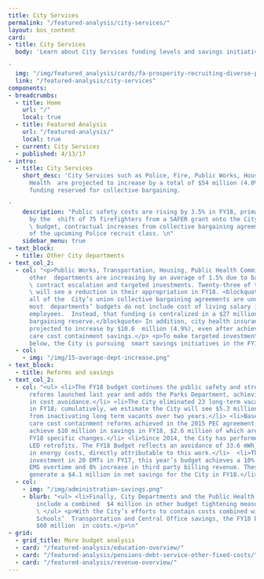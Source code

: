 ```yaml
---
title: City Services
permalink: "/featured-analysis/city-services/"
layout: bos_content
card:
- title: City Services
  body: 'Learn about City Services funding levels and savings initiatives.

'
  img: "/img/featured_analysis/cards/fa-prosperity-recruiting-diverse-police-force.jpg"
  link: "/featured-analysis/city-services"
components:
- breadcrumbs:
  - title: Home
    url: "/"
    local: true
  - title: Featured Analysis
    url: "/featured-analysis/"
    local: true
  - current: City Services
  - published: 4/13/17
- intro:
  - title: City Services
    short_desc: 'City Services such as Police, Fire, Public Works, Housing and Public
      Health  are projected to increase by a total of $54 million (4.0%),  including
      funding reserved for collective bargaining.

'
    description: "Public safety costs are rising by 3.5% in FY18, primarily driven
      by the  shift of 75 firefighters from a SAFER grant onto the City’s operating
      \ budget, contractual increases from collective bargaining agreements, and  acceleration
      of the upcoming Police recruit class. \n"
    sidebar_menu: true
- text_block:
  - title: Other City departments
- text_col_2:
  - col: "<p>Public Works, Transportation, Housing, Public Health Commission and 38
      other  departments are increasing by an average of 1.5% due to basic city services
      \ contract escalation and targeted investments. Twenty-three of these departments
      \ will see a reduction in their appropriation in FY18. <blockquote>Because almost
      all of the  City’s union collective bargaining agreements are under negotiation,
      most  departments’ budgets do not include cost of living salary increases for
      employees.  Instead, that funding is centralized in a $27 million collective
      bargaining reserve.</blockquote> In addition, city health insurance costs are
      projected to increase by $10.6  million (4.9%), even after achieving health
      care cost containment savings.</p> <p>To make targeted investments further detailed
      below, the City is pursuing  smart savings initiatives in the FY18 Budget:</p>\n"
  - col:
    - img: "/img/15-average-dept-increase.png"
- text_block:
  - title: Reforms and savings
- text_col_2:
  - col: "<ul> <li>The FY18 budget continues the public safety and streets overtime
      reforms launched last year and adds the Parks Department, achieving $13.2 million
      in cost avoidance.</li> <li>The City eliminated 23 long-term vacant positions
      in FY18; cumulatively, we estimate the City will see $5.3 million in costs avoided
      from inactivating long term vacants over two years.</li> <li>Based on health
      care cost containment reforms achieved in the 2015 PEC agreement, Boston will
      achieve $10 million in savings in FY18, $2.6 million of which are related to
      FY18 specific changes.</li> <li>Since 2014, the City has performed 18,551 streetlight
      LED retrofits. The FY18 Budget reflects an avoidance of 33.6 mWh, or $5.8 million
      in energy costs, directly attributable to this work.</li>  <li>Thanks to Boston's
      investment in 20 EMTs in FY17, this year’s budget achieves a 10% reduction in
      EMS overtime and 8% increase in third party billing revenue. These changes will
      generate a $4.1 million in net savings for the City in FY18.</li> </ul>\n"
  - col:
    - img: "/img/administration-savings.png"
    - blurb: "<ul> <li>Finally, City Departments and the Public Health Commission
        include a combined  $4 million in other budget tightening measures in FY18.</li>
        \ </ul> <p>With the City’s efforts to contain costs combined with Boston Public
        Schools’  Transportation and Central Office savings, the FY18 budget avoids
        $60 million  in costs.</p>\n"
- grid:
  - grid_title: More budget analysis
  - card: "/featured-analysis/education-overview/"
  - card: "/featured-analysis/pensions-debt-service-other-fixed-costs/"
  - card: "/featured-analysis/revenue-overview/"
---
```


